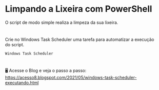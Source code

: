 # Limpando a Lixeira com PowerShell


O script de modo simple realiza a limpeza da sua lixeira. 

#

Crie no Windows Task Scheduler uma tarefa para automatizar a execução do script.

    Windows Task Scheduler
    
#
🖥️ Acesse o Blog e veja o passo a passo: 
https://acesso8.blogspot.com/2021/05/windows-task-scheduler-executando.html
